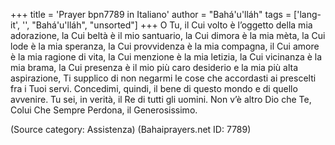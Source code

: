 +++
title = 'Prayer bpn7789 in Italiano'
author = "Bahá'u'lláh"
tags = ['lang-it', '', "Bahá'u'lláh", "unsorted"]
+++
O Tu, il Cui volto è l’oggetto della mia adorazione, la Cui beltà è il mio santuario, la Cui dimora è la mia mèta, la Cui lode è la mia speranza, la Cui provvidenza è la mia compagna, il Cui amore è la mia ragione di vita, la Cui menzione è la mia letizia, la Cui vicinanza è la mia brama, la Cui presenza è il mio più caro desiderio e la mia più alta aspirazione, Ti supplico di non negarmi le cose che accordasti ai prescelti fra i Tuoi servi. Concedimi, quindi, il bene di questo mondo e di quello avvenire.
Tu sei, in verità, il Re di tutti gli uomini. Non v’è altro Dio che Te, Colui Che Sempre Perdona, il Generosissimo.

(Source category: Assistenza)
(Bahaiprayers.net ID: 7789)
